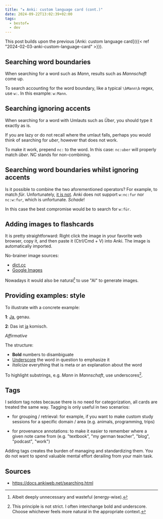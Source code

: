 ```yaml
---
title: "★ Anki: custom language card (cont.)"
date: 2024-09-22T13:02:39+02:00
tags:
  - bestof★
  - dev
---
```


This post builds upon the previous [Anki: custom language card]({{< ref
"2024-02-03-anki-custom-language-card" >}}).

<!--more-->

## Searching word boundaries

When searching for a word such as _Mann_, results such as _Mannschaft_ come up.

To search accounting for the word boundary, like a typical `\bMann\b` regex, use
`w:`. In this example: `w:Mann`.

## Searching ignoring accents

When searching for a word with Umlauts such as _Über_, you should type it
exactly as is.

If you are lazy or do not recall where the umlaut falls, perhaps you would think
of searching for _uber_, however that does not work.

To make it work, prepend `nc:` to the word. In this case: `nc:uber` will
properly match _über_. NC stands for non-combining.

## Searching word boundaries **whilst** ignoring accents

Is it possible to combine the two aforementioned operators? For example, to
match _für_. Unfortunately, [it is
not](https://stackoverflow.com/questions/79011851/anki-how-to-match-while-using-both-w-and-nc-simultaneously).
Anki does not support `w:nc:fur` nor `nc:w:fur`, which is unfortunate. _Schade_!

In this case the best compromise would be to search for `w:für`.

## Adding images to flashcards

It is pretty straightforward: Right click the image in your favorite web
browser, copy it, and then paste it (Ctrl/Cmd + V) into Anki. The image is
automatically imported.

No-brainer image sources:

- [dict.cc](https://dict.cc/)
- [Google Images](https://images.google.com/)

Nowadays it would also be natural[^1] to use "AI" to generate images.

## Providing examples: style

To illustrate with a concrete example:

**1**: <u>Ja</u>, genau.

**2**: Das ist <u>ja</u> komisch.

_Affirmative_

The structure:

- **Bold** numbers to disambiguate
- <u>Underscore</u> the word in question to emphasize it
- _Italicize_ everything that is meta or an explanation about the word

To highlight substrings, e.g. _Mann_ in _Mannschaft_, use underscores[^2].

## Tags

I seldom tag notes because there is no need for categorization, all cards are
treated the same way. Tagging is only useful in two scenarios:

- for grouping / retrieval: for example, if you want to make custom study
  sessions for a specific domain / area (e.g. animals, programming, trips)

- for provenance annotations: to make it easier to remember where a given note
  came from (e.g. "textbook", "my german teacher", "blog", "podcast", "work")

Adding tags creates the burden of managing and standardizing them. You do not
want to spend valuable mental effort derailing from your main task.

## Sources

- https://docs.ankiweb.net/searching.html

[^1]: Albeit deeply unnecessary and wasteful (energy-wise).
[^2]: This principle is not strict. I often interchange bold and underscore.
    Choose whichever feels more natural in the appropriate context.
